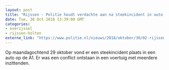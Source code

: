 ```yaml
---
layout: post
title: "Rijssen - Politie houdt verdachte aan na steekincident in auto op A1"
date: Tue, 30 Oct 2018 13:39:00 GMT
categories: 
- overijssel 
- rijssen-holten 
externe_link: "https://www.politie.nl/nieuws/2018/oktober/30/02-rijssen-politie-houdt-verdachte-aan-na-steekincident-in-auto-op-a1.html"
---
```


Op maandagochtend 29 oktober vond er een steekincident plaats in een auto op de A1. Er was een conflict ontstaan in een voertuig met meerdere inzittenden.

